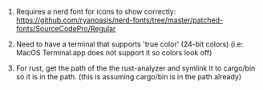  1) Requires a nerd font for icons to show correctly:
 https://github.com/ryanoasis/nerd-fonts/tree/master/patched-fonts/SourceCodePro/Regular


 2) Need to have a terminal that supports 'true color' (24-bit colors)
    (i.e: MacOS Terminal.app does not support it so colors look off)

 3) For rust, get the path of the the rust-analyzer and symlink it to cargo/bin so it is in the path. (this is assuming cargo/bin is in the path already)
